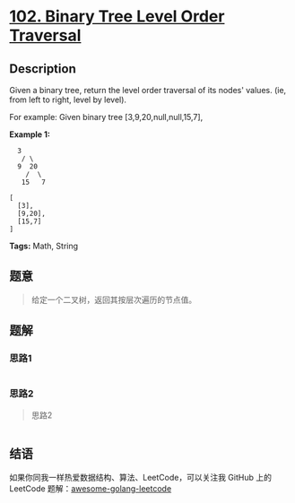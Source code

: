 # [102. Binary Tree Level Order Traversal][title]

## Description

Given a binary tree, return the level order traversal of its nodes' values. (ie, from left to right, level by level).

For example:
Given binary tree [3,9,20,null,null,15,7],


**Example 1:**

```
  3
   / \
  9  20
    /  \
   15   7
```
```
[
  [3],
  [9,20],
  [15,7]
]
```


**Tags:** Math, String

## 题意
>给定一个二叉树，返回其按层次遍历的节点值。

## 题解

### 思路1
> 
```go

```

### 思路2
> 思路2
```go

```

## 结语

如果你同我一样热爱数据结构、算法、LeetCode，可以关注我 GitHub 上的 LeetCode 题解：[awesome-golang-leetcode][me]

[title]: https://leetcode.com/problems/binary-tree-level-order-traversal/
[me]: https://github.com/kylesliu/awesome-golang-leetcode
